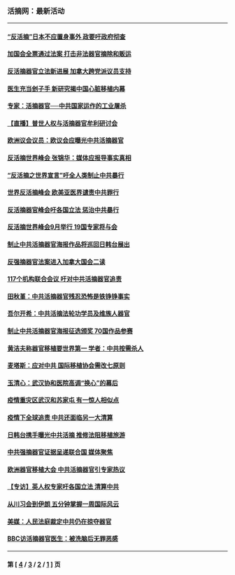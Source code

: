 ### 活摘网：最新活动
---
#### [“反活摘”日本不应置身事外 政要吁政府彻查](../../pages/nf5883/n13971188.md?05070430) 
#### [加国会全票通过法案 打击非法器官摘除和贩运](../../pages/nf5883/n13884924.md?05070430) 
#### [反活摘器官立法新进展 加拿大跨党派议员支持](../../pages/nf5883/n13876061.md?05070430) 
#### [医生充当刽子手 新研究揭中国心脏移植内幕](../../pages/nf5883/n13772291.md?05070430) 
#### [专家：活摘器官──中共国家运作的工业屠杀](../../pages/nf5883/n13761178.md?05070430) 
#### [【直播】普世人权与活摘器官牟利研讨会](../../pages/nf5883/n13425146.md?05070430) 
#### [欧洲议会议员：欧议会应曝光中共活摘器官](../../pages/nf5883/n13336571.md?05070430) 
#### [反活摘世界峰会 张锦华：媒体应报导事实真相](../../pages/nf5883/n13278502.md?05070430) 
#### [“反活摘之世界宣言”吁全人类制止中共暴行](../../pages/nf5883/n13259730.md?05070430) 
#### [世界反活摘峰会 欧美亚医界谴责中共罪行](../../pages/nf5883/n13253550.md?05070430) 
#### [反活摘器官峰会吁各国立法 惩治中共暴行](../../pages/nf5883/n13245052.md?05070430) 
#### [反活摘世界峰会9月举行 19国专家将与会](../../pages/nf5883/n13201492.md?05070430) 
#### [制止中共活摘器官海报作品将巡回日韩台展出](../../pages/nf5883/n13177791.md?05070430) 
#### [反强摘器官法案进入加拿大国会二读](../../pages/nf5883/n13033450.md?05070430) 
#### [117个机构联合会议 吁对中共活摘器官追责](../../pages/nf5883/n12775087.md?05070430) 
#### [田秋堇：中共活摘器官残忍恐怖是铁铮铮事实](../../pages/nf5883/n12702148.md?05070430) 
#### [吾尔开希：中共活摘法轮功学员及维族人器官](../../pages/nf5883/n12693197.md?05070430) 
#### [制止中共活摘器官海报征选颁奖 70国作品参赛](../../pages/nf5883/n12692050.md?05070430) 
#### [黄洁夫称器官移植要世界第一 学者：中共按需杀人](../../pages/nf5883/n12572329.md?05070430) 
#### [麦塔斯：应对中共 国际移植协会需改七原则](../../pages/nf5883/n12514711.md?05070430) 
#### [玉清心：武汉协和医院高调“换心”的幕后](../../pages/nf5883/n12298730.md?05070430) 
#### [疫情重灾区武汉和苏家屯 有一惊人相似点](../../pages/nf5883/n12150824.md?05070430) 
#### [疫情下全球追责 中共还面临另一大清算](../../pages/nf5883/n12070397.md?05070430) 
#### [日韩台携手曝光中共活摘 推修法阻移植旅游](../../pages/nf5883/n11712046.md?05070430) 
#### [中共强摘器官证据呈递联合国 媒体聚焦](../../pages/nf5883/n11546426.md?05070430) 
#### [欧洲器官移植大会 中共活摘器官引专家热议](../../pages/nf5883/n11539095.md?05070430) 
#### [【专访】英人权专家吁各国立法 清算中共](../../pages/nf5883/n11367315.md?05070430) 
#### [从川习会到伊朗 五分钟掌握一周国际风云](../../pages/nf5883/n11338520.md?05070430) 
#### [美媒：人民法庭裁定中共仍在掠夺器官](../../pages/nf5883/n11334897.md?05070430) 
#### [BBC访活摘器官医生：被洗脑后无罪恶感](../../pages/nf5883/n11335935.md?05070430) 

---
#### 第 [ [4](./4.md?05070430) / [3](./3.md?05070430) / [2](./2.md?05070430) / [1](./1.md?05070430) ] 页
